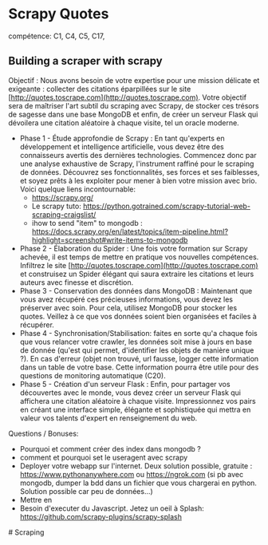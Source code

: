 # Scrapy Quotes
compétence: C1, C4, C5, C17, 

## Building a scraper with scrapy


Objectif : Nous avons besoin de votre expertise pour une mission délicate et exigeante : collecter des citations éparpillées sur le site [http://quotes.toscrape.com](http://quotes.toscrape.com). Votre objectif sera de maîtriser l'art subtil du scraping avec Scrapy, de stocker ces trésors de sagesse dans une base MongoDB et enfin, de créer un serveur Flask qui dévoilera une citation aléatoire à chaque visite, tel un oracle moderne.

- Phase 1 - Étude approfondie de Scrapy : En tant qu'experts en développement et intelligence artificielle, vous devez être des connaisseurs avertis des dernières technologies. Commencez donc par une analyse exhaustive de Scrapy, l'instrument raffiné pour le scraping de données. Découvrez ses fonctionnalités, ses forces et ses faiblesses, et soyez prêts à les exploiter pour mener à bien votre mission avec brio. Voici quelque liens incontournable:
    - https://scrapy.org/
    - Le scrapy tuto: https://python.gotrained.com/scrapy-tutorial-web-scraping-craigslist/
    - ihow to send "item" to mongodb : https://docs.scrapy.org/en/latest/topics/item-pipeline.html?highlight=screenshot#write-items-to-mongodb
- Phase 2 - Élaboration du Spider : Une fois votre formation sur Scrapy achevée, il est temps de mettre en pratique vos nouvelles compétences. Infiltrez le site [http://quotes.toscrape.com](http://quotes.toscrape.com) et construisez un Spider élégant qui saura extraire les citations et leurs auteurs avec finesse et discrétion.
- Phase 3 - Conservation des données dans MongoDB : Maintenant que vous avez récupéré ces précieuses informations, vous devez les préserver avec soin. Pour cela, utilisez MongoDB pour stocker les quotes. Veillez à ce que vos données soient bien organisées et faciles à récupérer.
- Phase 4 - Synchronisation/Stabilisation: faites en sorte qu'a chaque fois que vous relancer votre crawler, les données soit mise à jours en base de donnée (qu'est qui permet, d'identifier les objets de manière unique ?). En cas d'erreur (objet non trouvé, url fausse, logger cette information dans un table de votre base. Cette information pourra être utile pour des questions de monitoring automatique (C20).
- Phase 5 - Création d'un serveur Flask : Enfin, pour partager vos découvertes avec le monde, vous devez créer un serveur Flask qui affichera une citation aléatoire à chaque visite. Impressionnez vos pairs en créant une interface simple, élégante et sophistiquée qui mettra en valeur vos talents d'expert en renseignement du web.


Questions / Bonuses:
- Pourquoi et comment créer des index dans mongodb ?
- comment et pourquoi set le useragent avec scrapy
- Deployer votre webapp sur l'internet. Deux solution possible, gratuite : https://www.pythonanywhere.com ou https://ngrok.com  (si pb avec mongodb, dumper la bdd dans un fichier que vous chargerai en python. Solution possible car peu de données...)
- Mettre en 
- Besoin d'executer du Javascript. Jetez un oeil à Splash: https://github.com/scrapy-plugins/scrapy-splash

#   S c r a p i n g  
 